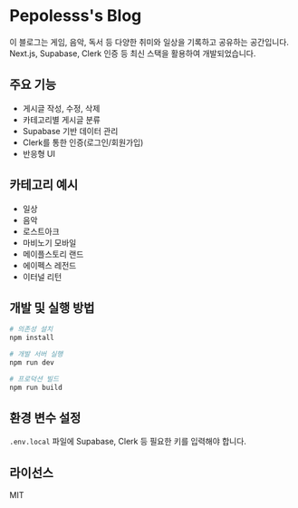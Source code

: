 # Pepolesss's Blog

이 블로그는 게임, 음악, 독서 등 다양한 취미와 일상을 기록하고 공유하는 공간입니다.  
Next.js, Supabase, Clerk 인증 등 최신 스택을 활용하여 개발되었습니다.

## 주요 기능
- 게시글 작성, 수정, 삭제
- 카테고리별 게시글 분류
- Supabase 기반 데이터 관리
- Clerk를 통한 인증(로그인/회원가입)
- 반응형 UI

## 카테고리 예시
- 일상
- 음악
- 로스트아크
- 마비노기 모바일
- 메이플스토리 랜드
- 에이펙스 레전드
- 이터널 리턴

## 개발 및 실행 방법

```bash
# 의존성 설치
npm install

# 개발 서버 실행
npm run dev

# 프로덕션 빌드
npm run build
```

## 환경 변수 설정

`.env.local` 파일에 Supabase, Clerk 등 필요한 키를 입력해야 합니다.

## 라이선스

MIT
